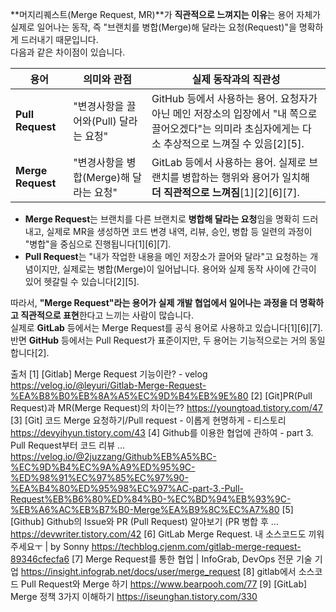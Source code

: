 **머지리퀘스트(Merge Request, MR)**가 **직관적으로 느껴지는 이유**는 용어 자체가 실제로 일어나는 동작, 즉 "브랜치를 병합(Merge)해 달라는 요청(Request)"을 명확하게 드러내기 때문입니다.  
다음과 같은 차이점이 있습니다.

| 용어            | 의미와 관점                          | 실제 동작과의 직관성                |
|-----------------|-------------------------------------|-------------------------------------|
| **Pull Request**| "변경사항을 끌어와(Pull) 달라는 요청" | GitHub 등에서 사용하는 용어. 요청자가 아닌 메인 저장소의 입장에서 "내 쪽으로 끌어오겠다"는 의미라 초심자에게는 다소 추상적으로 느껴질 수 있음[2][5]. |
| **Merge Request**| "변경사항을 병합(Merge)해 달라는 요청" | GitLab 등에서 사용하는 용어. 실제로 브랜치를 병합하는 행위와 용어가 일치해 **더 직관적으로 느껴짐**[1][2][6][7]. |

- **Merge Request**는 브랜치를 다른 브랜치로 **병합해 달라는 요청**임을 명확히 드러내고, 실제로 MR을 생성하면 코드 변경 내역, 리뷰, 승인, 병합 등 일련의 과정이 "병합"을 중심으로 진행됩니다[1][6][7].
- **Pull Request**는 "내가 작업한 내용을 메인 저장소가 끌어와 달라"고 요청하는 개념이지만, 실제로는 병합(Merge)이 일어납니다. 용어와 실제 동작 사이에 간극이 있어 헷갈릴 수 있습니다[2][5].

따라서, **"Merge Request"라는 용어가 실제 개발 협업에서 일어나는 과정을 더 명확하고 직관적으로 표현**한다고 느끼는 사람이 많습니다.  
실제로 **GitLab** 등에서는 Merge Request를 공식 용어로 사용하고 있습니다[1][6][7].  
반면 **GitHub** 등에서는 Pull Request가 표준이지만, 두 용어는 기능적으로는 거의 동일합니다[2].

출처
[1] [Gitlab] Merge Request 기능이란? - velog https://velog.io/@leyuri/Gitlab-Merge-Request-%EA%B8%B0%EB%8A%A5%EC%9D%B4%EB%9E%80
[2] [Git]PR(Pull Request)과 MR(Merge Request)의 차이는?? https://youngtoad.tistory.com/47
[3] [Git] 코드 Merge 요청하기/Pull request - 이롭게 현명하게 - 티스토리 https://devyihyun.tistory.com/43
[4] Github를 이용한 협업에 관하여 - part 3. Pull Request부터 코드 리뷰 ... https://velog.io/@2juzzang/Github%EB%A5%BC-%EC%9D%B4%EC%9A%A9%ED%95%9C-%ED%98%91%EC%97%85%EC%97%90-%EA%B4%80%ED%95%98%EC%97%AC-part-3.-Pull-Request%EB%B6%80%ED%84%B0-%EC%BD%94%EB%93%9C-%EB%A6%AC%EB%B7%B0-Merge%EA%B9%8C%EC%A7%80
[5] [Github] Github의 Issue와 PR (Pull Request) 알아보기 (PR 병합 후 ... https://devwriter.tistory.com/42
[6] GitLab Merge Request. 내 소스코드도 끼워주세요ㅜ | by Sonny https://techblog.cjenm.com/gitlab-merge-request-89346cfecfa6
[7] Merge Request를 통한 협업 | InfoGrab, DevOps 전문 기술 기업 https://insight.infograb.net/docs/user/merge_request
[8] gitlab에서 소스코드 Pull Request와 Merge 하기 https://www.bearpooh.com/77
[9] [GitLab] Merge 정책 3가지 이해하기 https://iseunghan.tistory.com/330
